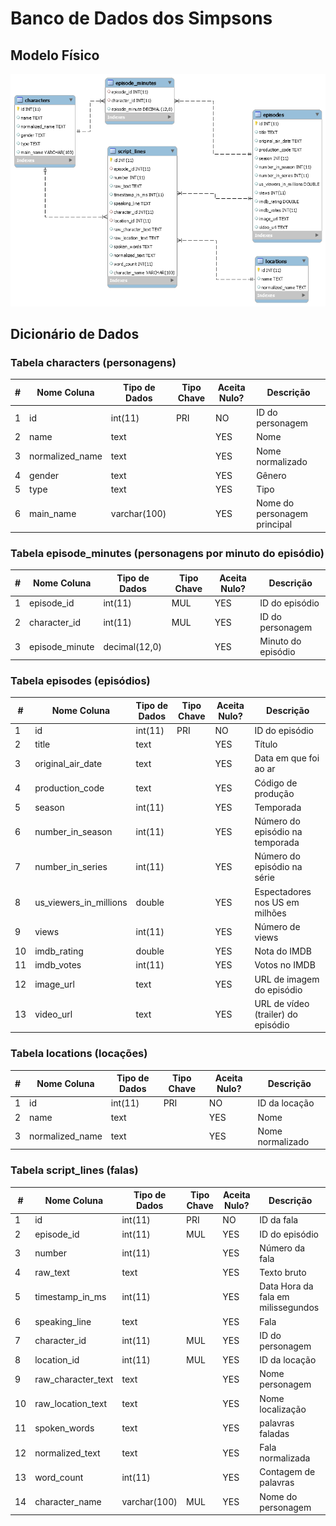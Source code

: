 # Banco de Dados dos Simpsons

## Modelo Físico
![Modelo Físico do Banco de Dados dos Simpsons](imagens/simpsons_data_model.png)

## Dicionário de Dados

### Tabela characters (personagens)
| #  | Nome Coluna            | Tipo de Dados | Tipo Chave | Aceita Nulo? | Descrição                          |
|----|------------------------|---------------|------------|--------------|------------------------------------|
| 1  | id                     | int(11)       | PRI        | NO           | ID do personagem                   |
| 2  | name                   | text          |            | YES          | Nome                               |
| 3  | normalized_name        | text          |            | YES          | Nome normalizado                   |
| 4  | gender                 | text          |            | YES          | Gênero                             |
| 5  | type                   | text          |            | YES          | Tipo                               |
| 6  | main_name              | varchar(100)  |            | YES          | Nome do personagem principal       |


### Tabela episode_minutes (personagens por minuto do episódio)
| #  | Nome Coluna            | Tipo de Dados | Tipo Chave | Aceita Nulo? | Descrição                          |
|----|------------------------|---------------|------------|--------------|------------------------------------|
| 1  | episode_id             | int(11)       | MUL        | YES          | ID do episódio                     |
| 2  | character_id           | int(11)       | MUL        | YES          | ID do personagem                   |
| 3  | episode_minute         | decimal(12,0) |            | YES          | Minuto do episódio                 |


### Tabela episodes (episódios)
| #  | Nome Coluna            | Tipo de Dados | Tipo Chave | Aceita Nulo? | Descrição                          |
|----|------------------------|---------------|------------|--------------|------------------------------------|
| 1  | id                     | int(11)       | PRI        | NO           | ID do episódio                     |
| 2  | title                  | text          |            | YES          | Título                             |
| 3  | original_air_date      | text          |            | YES          | Data em que foi ao ar              |
| 4  | production_code        | text          |            | YES          | Código de produção                 |
| 5  | season                 | int(11)       |            | YES          | Temporada                          |
| 6  | number_in_season       | int(11)       |            | YES          | Número do episódio na temporada    |
| 7  | number_in_series       | int(11)       |            | YES          | Número do episódio na série        |
| 8  | us_viewers_in_millions | double        |            | YES          | Espectadores nos US em milhões     |
| 9  | views                  | int(11)       |            | YES          | Número de views                    |
| 10 | imdb_rating            | double        |            | YES          | Nota do IMDB                       |
| 11 | imdb_votes             | int(11)       |            | YES          | Votos no IMDB                      |
| 12 | image_url              | text          |            | YES          | URL de imagem do episódio          |
| 13 | video_url              | text          |            | YES          | URL de vídeo (trailer) do episódio |

### Tabela locations (locações)
| #  | Nome Coluna            | Tipo de Dados | Tipo Chave | Aceita Nulo? | Descrição                          |
|----|------------------------|---------------|------------|--------------|------------------------------------|
| 1  | id                     | int(11)       | PRI        | NO           | ID da locação                      |
| 2  | name                   | text          |            | YES          | Nome                               |
| 3  | normalized_name        | text          |            | YES          | Nome normalizado                   |

### Tabela script_lines (falas)
| #  | Nome Coluna            | Tipo de Dados | Tipo Chave | Aceita Nulo? | Descrição                          |
|----|------------------------|---------------|------------|--------------|------------------------------------|
| 1  | id                     | int(11)       | PRI        | NO           | ID da fala                         |
| 2  | episode_id             | int(11)       | MUL        | YES          | ID do episódio                     |
| 3  | number                 | int(11)       |            | YES          | Número da fala                     |
| 4  | raw_text               | text          |            | YES          | Texto bruto                        |
| 5  | timestamp_in_ms        | int(11)       |            | YES          | Data Hora da fala em milissegundos |
| 6  | speaking_line          | text          |            | YES          | Fala                               |
| 7  | character_id           | int(11)       | MUL        | YES          | ID do personagem                   |
| 8  | location_id            | int(11)       | MUL        | YES          | ID da locação                      |
| 9  | raw_character_text     | text          |            | YES          | Nome personagem                    |
| 10 | raw_location_text      | text          |            | YES          | Nome localização                   |
| 11 | spoken_words           | text          |            | YES          | palavras faladas                   |
| 12 | normalized_text        | text          |            | YES          | Fala normalizada                   |
| 13 | word_count             | int(11)       |            | YES          | Contagem de palavras               |
| 14 | character_name         | varchar(100)  | MUL        | YES          | Nome do personagem                 |